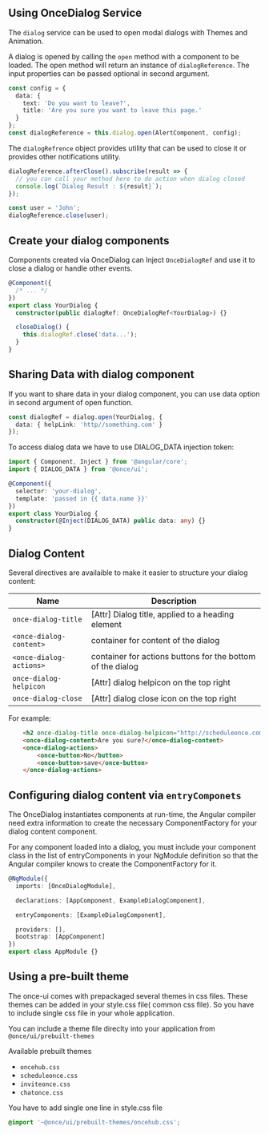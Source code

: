 ## Using OnceDialog Service

The `dialog` service can be used to open modal dialogs with Themes and Animation.

A dialog is opened by calling the `open` method with a component to be loaded. The open method will return an instance of
`dialogReference`. The input properties can be passed optional in second argument.

```typescript
const config = {
  data: {
    text: 'Do you want to leave?',
    title: 'Are you sure you want to leave this page.'
  }
};
const dialogReference = this.dialog.open(AlertComponent, config);
```

The `dialogRefrence` object provides utility that can be used to close it or provides other notifications utility.

```typescript
dialogReference.afterClose().subscribe(result => {
  // you can call your method here to do action when dialog closed
  console.log(`Dialog Result : ${result}`);
});

const user = 'John';
dialogReference.close(user);
```

## Create your dialog components

Components created via OnceDialog can Inject `OnceDialogRef` and use it to close a dialog or handle other events.

```typescript
@Component({
  /* ... */
})
export class YourDialog {
  constructor(public dialogRef: OnceDialogRef<YourDialog>) {}

  closeDialog() {
    this.dialogRef.close('data...');
  }
}
```

## Sharing Data with dialog component

If you want to share data in your dialog component, you can use data option in second argument of open function.

```typescript
const dialogRef = dialog.open(YourDialog, {
  data: { helpLink: 'http//something.com' }
});
```

To access dialog data we have to use DIALOG_DATA injection token:

```typescript
import { Component, Inject } from '@angular/core';
import { DIALOG_DATA } from '@once/ui';

@Component({
  selector: 'your-dialog',
  template: 'passed in {{ data.name }}'
})
export class YourDialog {
  constructor(@Inject(DIALOG_DATA) public data: any) {}
}
```

## Dialog Content

Several directives are availaible to make it easier to structure your dialog content:

| **Name**                | **Description**                                            |
| ----------------------- | ---------------------------------------------------------- |
| `once-dialog-title`     | [Attr] Dialog title, applied to a heading element          |
| `<once-dialog-content>` | container for content of the dialog                        |
| `<once-dialog-actions>` | container for actions buttons for the bottom of the dialog |
| `once-dialog-helpicon`  | [Attr] dialog helpicon on the top right                    |
| `once-dialog-close`     | [Attr] dialog close icon on the top right                  |

For example:

```html
    <h2 once-dialog-title once-dialog-helpicon="http://scheduleonce.com/article" once-dialog-close>Delete all</h2>
    <once-dialog-content>Are you sure?</once-dialog-content>
    <once-dialog-actions>
        <once-button>No</button>
        <once-button>save</once-button>
    </once-dialog-actions>
```

## Configuring dialog content via `entryComponets`

The OnceDialog instantiates components at run-time, the Angular compiler need extra information to create the necessary ComponentFactory for your dialog content component.

For any component loaded into a dialog, you must include your component class in the list of entryComponents in your NgModule definition so that the Angular compiler knows to create the ComponentFactory for it.

```typescript
@NgModule({
  imports: [OnceDialogModule],

  declarations: [AppComponent, ExampleDialogComponent],

  entryComponents: [ExampleDialogComponent],

  providers: [],
  bootstrap: [AppComponent]
})
export class AppModule {}
```

## Using a pre-built theme

The once-ui comes with prepackaged several themes in css files. These themes can be added in your style.css file( common css file). So you have to include single css file in your whole application.

You can include a theme file direclty into your application from `@once/ui/prebuilt-themes`

Available prebuilt themes

- `oncehub.css`
- `scheduleonce.css`
- `inviteonce.css`
- `chatonce.css`

You have to add single one line in style.css file

```css
@import '~@once/ui/prebuilt-themes/oncehub.css';
```

